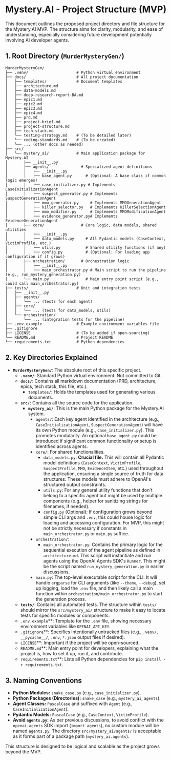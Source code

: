 # Mystery.AI - Project Structure (MVP)

This document outlines the proposed project directory and file structure for the Mystery.AI MVP. The structure aims for clarity, modularity, and ease of understanding, especially considering future development potentially involving AI developer agents.

## 1. Root Directory (`MurderMysteryGen/`)

```
MurderMysteryGen/
├── .venv/                     # Python virtual environment
├── docs/                      # All project documentation
│   ├── templates/             # Document templates
│   ├── architecture.md
│   ├── data-models.md
│   ├── deep-research-report-BA.md
│   ├── epic1.md
│   ├── epic2.md
│   ├── epic3.md
│   ├── epic4.md
│   ├── prd.md
│   ├── project-brief.md
│   ├── project-structure.md
│   ├── tech-stack.md
│   └── testing-strategy.md    # (To be detailed later)
│   └── coding-standards.md    # (To be created)
│   └── ... (other docs as needed)
├── src/
│   └── mystery_ai/            # Main application package for Mystery.AI
│       ├── __init__.py
│       ├── agents/              # Specialized agent definitions
│       │   ├── __init__.py
│       │   ├── base_agent.py      # (Optional: A base class if common logic emerges)
│       │   ├── case_initializer.py # Implements CaseInitializationAgent
│       │   ├── suspect_generator.py # Implements SuspectGenerationAgent
│       │   ├── mmo_generator.py     # Implements MMOGenerationAgent
│       │   ├── killer_selector.py   # Implements KillerSelectionAgent
│       │   ├── mmo_modifier.py      # Implements MMOModificationAgent
│       │   └── evidence_generator.py# Implements EvidenceGenerationAgent
│       ├── core/                # Core logic, data models, shared utilities
│       │   ├── __init__.py
│       │   ├── data_models.py     # All Pydantic models (CaseContext, VictimProfile, etc.)
│       │   └── utils.py           # Shared utility functions (if any)
│       │   └── config.py          # (Optional: For loading app configuration if it grows)
│       ├── orchestration/       # Orchestration logic
│       │   ├── __init__.py
│       │   └── main_orchestrator.py # Main script to run the pipeline (e.g., run_mystery_generation.py)
│       └── main.py                # Main entry point script (e.g., could call main_orchestrator.py)
├── tests/                     # Unit and integration tests
│   ├── __init__.py
│   ├── agents/
│   │   └── ... (tests for each agent)
│   ├── core/
│   │   └── ... (tests for data_models, utils)
│   └── orchestration/
│       └── ... (integration tests for the pipeline)
├── .env.example               # Example environment variables file
├── .gitignore
├── LICENSE                    # (To be added if open-sourcing)
└── README.md                  # Project README
└── requirements.txt           # Python dependencies
```

## 2. Key Directories Explained

-   **`MurderMysteryGen/`**: The absolute root of this specific project.
    -   **`.venv/`**: Standard Python virtual environment. Not committed to Git.
    -   **`docs/`**: Contains all markdown documentation (PRD, architecture, epics, tech stack, this file, etc.).
        -   `templates/`: Holds the templates used for generating various documents.
    -   **`src/`**: Contains all the source code for the application.
        -   **`mystery_ai/`**: This is the main Python package for the Mystery.AI system.
            -   `agents/`: Each key agent identified in the architecture (e.g., `CaseInitializationAgent`, `SuspectGenerationAgent`) will have its own Python module (e.g., `case_initializer.py`). This promotes modularity. An optional `base_agent.py` could be introduced if significant common functionality or setup is identified across agents.
            -   `core/`: For shared functionalities.
                -   `data_models.py`: **Crucial file.** This will contain all Pydantic model definitions (`CaseContext`, `VictimProfile`, `SuspectProfile`, `MMO`, `EvidenceItem`, etc.) used throughout the application, ensuring a single source of truth for data structures. These models must adhere to OpenAI's structured output constraints.
                -   `utils.py`: For any general utility functions that don't belong to a specific agent but might be used by multiple components (e.g., helper for sanitizing strings for filenames, if needed).
                -   `config.py` (Optional): If configuration grows beyond simple CLI args and `.env`, this could house logic for loading and accessing configuration. For MVP, this might not be strictly necessary if constants in `main_orchestrator.py` or `main.py` suffice.
            -   `orchestration/`:
                -   `main_orchestrator.py`: Contains the primary logic for the sequential execution of the agent pipeline as defined in `architecture.md`. This script will instantiate and run agents using the OpenAI Agents SDK's `Runner`. This might be the script named `run_mystery_generation.py` in earlier discussions.
            -   `main.py`: The top-level executable script for the CLI. It will handle `argparse` for CLI arguments (like `--theme`, `--debug`), set up logging, load the `.env` file, and then likely call a main function within `orchestration/main_orchestrator.py` to start the generation process.
    -   **`tests/`**: Contains all automated tests. The structure within `tests/` should mirror the `src/mystery_ai/` structure to make it easy to locate tests for specific modules or components.
    -   `.env.example`**: Template for the `.env` file, showing necessary environment variables like `OPENAI_API_KEY`.
    -   `.gitignore`**: Specifies intentionally untracked files (e.g., `.venv/`, `__pycache__/`, `.env`, `*.json` output files if desired).
    -   `LICENSE`**: Important if the project will be open-sourced.
    -   `README.md`**: Main entry point for developers, explaining what the project is, how to set it up, run it, and contribute.
    -   `requirements.txt`**: Lists all Python dependencies for `pip install -r requirements.txt`.

## 3. Naming Conventions

-   **Python Modules:** `snake_case.py` (e.g., `case_initializer.py`).
-   **Python Packages (Directories):** `snake_case` (e.g., `mystery_ai`, `agents`).
-   **Agent Classes:** `PascalCase` and suffixed with `Agent` (e.g., `CaseInitializationAgent`).
-   **Pydantic Models:** `PascalCase` (e.g., `CaseContext`, `VictimProfile`).
-   **Avoid `agents.py`:** As per previous discussions, to avoid conflict with the `openai-agents` SDK import (`import agents`), no custom module will be named `agents.py`. The directory `src/mystery_ai/agents/` is acceptable as it forms part of a package path (`mystery_ai.agents`).

This structure is designed to be logical and scalable as the project grows beyond the MVP. 